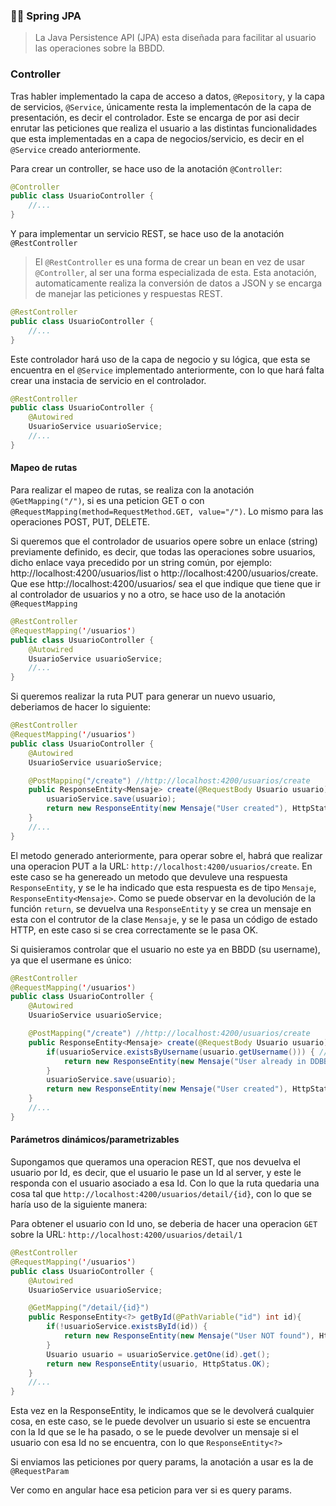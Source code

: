 ### 👨‍🏫 Spring JPA
> La Java Persistence API (JPA) esta diseñada para facilitar al usuario las operaciones sobre la BBDD.

### Controller

Tras habler implementado la capa de acceso a datos, `@Repository`, y la capa de servicios, `@Service`, únicamente resta la implementacón de la capa de presentación, es decir el controlador. Este se encarga de por asi decir enrutar las peticiones que realiza el usuario a las distintas funcionalidades que esta implementadas en a capa de negocios/servicio, es decir en el `@Service` creado anteriormente.

Para crear un controller, se hace uso de la anotación `@Controller`:

```java
@Controller
public class UsuarioController {
    //...
}
```

Y para implementar un servicio REST, se hace uso de la anotación `@RestController`

> El `@RestController` es una forma de crear un bean en vez de usar `@Controller`, al ser una forma especializada de esta. Esta anotación, automaticamente realiza la conversión de datos a JSON y se encarga de manejar las peticiones y respuestas REST.

```java
@RestController
public class UsuarioController {
    //...
}
```

Este controlador hará uso de la capa de negocio y su lógica, que esta se encuentra en el `@Service` implementado anteriormente, con lo que hará falta crear una instacia de servicio en el controlador.

```java
@RestController
public class UsuarioController {
    @Autowired
    UsuarioService usuarioService;
    //...
}
```

#### Mapeo de rutas

Para realizar el mapeo de rutas, se realiza con la anotación `@GetMapping("/")`, si es una peticion GET o con `@RequestMapping(method=RequestMethod.GET, value="/")`. Lo mismo para las operaciones POST, PUT, DELETE.

Si queremos que el controlador de usuarios opere sobre un enlace (string) previamente definido, es decir, que todas las operaciones sobre usuarios, dicho enlace vaya precedido por un string común, por ejemplo: http://localhost:4200/usuarios/list o http://localhost:4200/usuarios/create. Que ese http://localhost:4200/usuarios/ sea el que indique que tiene que ir al controlador de usuarios y no a otro, se hace uso de la anotación `@RequestMapping`

```java
@RestController
@RequestMapping('/usuarios')
public class UsuarioController {
    @Autowired
    UsuarioService usuarioService;
    //...
}
```

Si queremos realizar la ruta PUT para generar un nuevo usuario, deberiamos de hacer lo siguiente:

```java
@RestController
@RequestMapping('/usuarios')
public class UsuarioController {
    @Autowired
    UsuarioService usuarioService;

    @PostMapping("/create") //http://localhost:4200/usuarios/create
    public ResponseEntity<Mensaje> create(@RequestBody Usuario usuario){
        usuarioService.save(usuario);
        return new ResponseEntity(new Mensaje("User created"), HttpStatus.OK);
    }
    //...
}
```

El metodo generado anteriormente, para operar sobre el, habrá que realizar una operacion PUT a la URL: `http://localhost:4200/usuarios/create`. En este caso se ha genereado un metodo que devuleve una respuesta `ResponseEntity`, y se le ha indicado que esta respuesta es de tipo `Mensaje`, `ResponseEntity<Mensaje>`. Como se puede observar en la devolución de la función `return`, se devuelva una `ResponseEntity` y se crea un mensaje en esta con el contrutor de la clase `Mensaje`, y se le pasa un código de estado HTTP, en este caso si se crea correctamente se le pasa OK.

Si quisieramos controlar que el usuario no este ya en BBDD (su username), ya que el usermane es único:


```java
@RestController
@RequestMapping('/usuarios')
public class UsuarioController {
    @Autowired
    UsuarioService usuarioService;

    @PostMapping("/create") //http://localhost:4200/usuarios/create
    public ResponseEntity<Mensaje> create(@RequestBody Usuario usuario){
        if(usuarioService.existsByUsername(usuario.getUsername())) { //getter de la clase Usuario, puesto usuario es una instancia de la clase Usuario.
			return new ResponseEntity(new Mensaje("User already in DDBB"), HttpStatus.BAD_REQUEST);
		}
        usuarioService.save(usuario);
        return new ResponseEntity(new Mensaje("User created"), HttpStatus.OK);
    }
    //...
}
```

#### Parámetros dinámicos/parametrizables

Supongamos que queramos una operacion REST, que nos devuelva el usuario por Id, es decir, que el usuario le pase un Id al server, y este le responda con el usuario asociado a esa Id. Con lo que la ruta quedaria una cosa tal que `http://localhost:4200/usuarios/detail/{id}`, con lo que se haría uso de la siguiente manera:

Para obtener el usuario con Id uno, se deberia de hacer una operacion `GET` sobre la URL: `http://localhost:4200/usuarios/detail/1`

```java
@RestController
@RequestMapping('/usuarios')
public class UsuarioController {
    @Autowired
    UsuarioService usuarioService;

    @GetMapping("/detail/{id}")
	public ResponseEntity<?> getById(@PathVariable("id") int id){		
		if(!usuarioService.existsById(id)) {
			return new ResponseEntity(new Mensaje("User NOT found"), HttpStatus.NOT_FOUND);
		}
		Usuario usuario = usuarioService.getOne(id).get();
		return new ResponseEntity(usuario, HttpStatus.OK);
	}
    //...
}
```

Esta vez en la ResponseEntity, le indicamos que se le devolverá cualquier cosa, en este caso, se le puede devolver un usuario si este se encuentra con la Id que se le ha pasado, o se le puede devolver un mensaje si el usuario con esa Id no se encuentra, con lo que `ResponseEntity<?>`

Si enviamos las peticiones por query params, la anotación a usar es la de `@RequestParam`

Ver como en angular hace esa peticion para ver si es query params.


